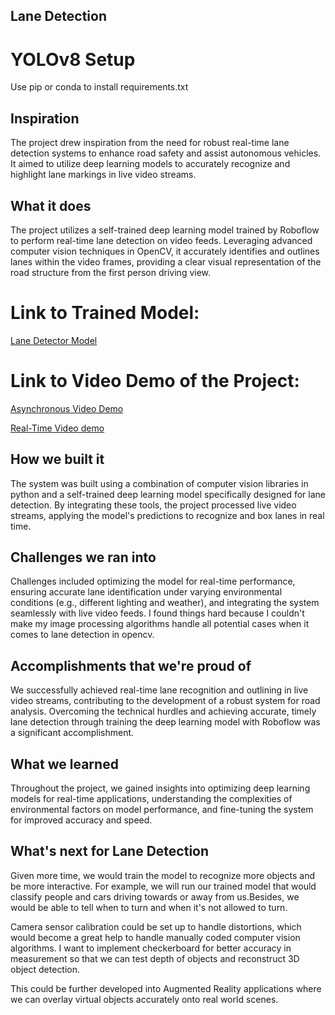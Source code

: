 ## Lane Detection

# YOLOv8 Setup
Use pip or conda to install requirements.txt

## Inspiration
The project drew inspiration from the need for robust real-time lane detection systems to enhance road safety and assist autonomous vehicles. It aimed to utilize deep learning models to accurately recognize and highlight lane markings in live video streams.

## What it does
The project utilizes a self-trained deep learning model trained by Roboflow to perform real-time lane detection on video feeds. Leveraging advanced computer vision techniques in OpenCV, it accurately identifies and outlines lanes within the video frames, providing a clear visual representation of the road structure from the first person driving view.

# Link to Trained Model:
[Lane Detector Model](https://universe.roboflow.com/workspace-yhaph/lane-detection-segmentation-ovgem)

# Link to Video Demo of the Project:
[Asynchronous Video Demo](https://www.youtube.com/watch?v=K6T6udcQw_c)

[Real-Time Video demo](https://studio.youtube.com/video/3T2vT78VVpU/edit)

## How we built it
The system was built using a combination of computer vision libraries in python and a self-trained deep learning model specifically designed for lane detection. By integrating these tools, the project processed live video streams, applying the model's predictions to recognize and box lanes in real time.

## Challenges we ran into
Challenges included optimizing the model for real-time performance, ensuring accurate lane identification under varying environmental conditions (e.g., different lighting and weather), and integrating the system seamlessly with live video feeds. I found things hard because I couldn't make my image processing algorithms handle all potential cases when it comes to lane detection in opencv.

## Accomplishments that we're proud of
We successfully achieved real-time lane recognition and outlining in live video streams, contributing to the development of a robust system for road analysis. Overcoming the technical hurdles and achieving accurate, timely lane detection through training the deep learning model with Roboflow was a significant accomplishment.

## What we learned
Throughout the project, we gained insights into optimizing deep learning models for real-time applications, understanding the complexities of environmental factors on model performance, and fine-tuning the system for improved accuracy and speed. 

## What's next for Lane Detection
Given more time, we would train the model to recognize more objects and be more interactive. For example, we will run our trained model that would classify people and cars driving towards or away from us.Besides, we would be able to tell when to turn and when it's not allowed to turn.

Camera sensor calibration could be set up to handle distortions, which would become a great help to handle manually coded computer vision algorithms. I want to implement checkerboard for better accuracy in measurement so that we can test depth of objects and reconstruct 3D object detection. 

This could be further developed into Augmented Reality applications where we can overlay virtual objects accurately onto real world scenes.
